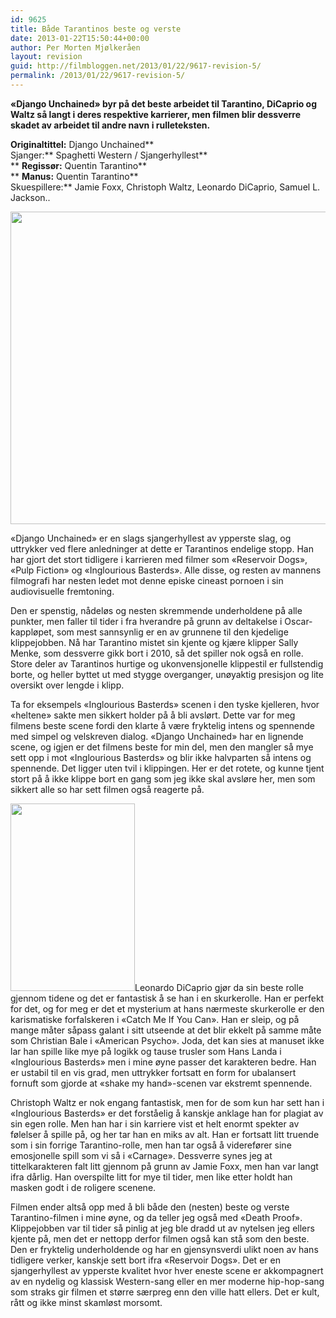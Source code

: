 ```yaml
---
id: 9625
title: Både Tarantinos beste og verste
date: 2013-01-22T15:50:44+00:00
author: Per Morten Mjølkeråen
layout: revision
guid: http://filmbloggen.net/2013/01/22/9617-revision-5/
permalink: /2013/01/22/9617-revision-5/
---
```

**«Django Unchained» byr på det beste arbeidet til Tarantino, DiCaprio og Waltz så langt i deres respektive karrierer, men filmen blir dessverre skadet av arbeidet til andre navn i rulleteksten.**

**Originaltittel:** Django Unchained**  
Sjanger:** Spaghetti Western / Sjangerhyllest**  
** **Regissør:** Quentin Tarantino**  
** **Manus:** Quentin Tarantino**  
Skuespillere:** Jamie Foxx, Christoph Waltz, Leonardo DiCaprio, Samuel L. Jackson..

<a href="http://filmbloggen.net/?attachment_id=9619" rel="attachment wp-att-9619"><img class="alignnone size-full wp-image-9619" src="http://filmbloggen.net/wp-content/uploads//2013/01/13.jpg" alt="" width="750" height="500" /></a>

«Django Unchained» er en slags sjangerhyllest av ypperste slag, og uttrykker ved flere anledninger at dette er Tarantinos endelige stopp. Han har gjort det stort tidligere i karrieren med filmer som «Reservoir Dogs», «Pulp Fiction» og «Inglourious Basterds». Alle disse, og resten av mannens filmografi har nesten ledet mot denne episke cineast pornoen i sin audiovisuelle fremtoning.

Den er spenstig, nådeløs og nesten skremmende underholdene på alle punkter, men faller til tider i fra hverandre på grunn av deltakelse i Oscar-kappløpet, som mest sannsynlig er en av grunnene til den kjedelige klippejobben. Nå har Tarantino mistet sin kjente og kjære klipper Sally Menke, som dessverre gikk bort i 2010, så det spiller nok også en rolle. Store deler av Tarantinos hurtige og ukonvensjonelle klippestil er fullstendig borte, og heller byttet ut med stygge overganger, unøyaktig presisjon og lite oversikt over lengde i klipp.

Ta for eksempels «Inglourious Basterds» scenen i den tyske kjelleren, hvor «heltene» sakte men sikkert holder på å bli avslørt. Dette var for meg filmens beste scene fordi den klarte å være fryktelig intens og spennende med simpel og velskreven dialog. «Django Unchained» har en lignende scene, og igjen er det filmens beste for min del, men den mangler så mye sett opp i mot «Inglourious Basterds» og blir ikke halvparten så intens og spennende. Det ligger uten tvil i klippingen. Her er det rotete, og kunne tjent stort på å ikke klippe bort en gang som jeg ikke skal avsløre her, men som sikkert alle so har sett filmen også reagerte på.

<a href="http://filmbloggen.net/?attachment_id=9620" rel="attachment wp-att-9620"><img class="alignleft size-medium wp-image-9620" src="http://filmbloggen.net/wp-content/uploads//2013/01/django-unchained-29-199x300.jpg" alt="" width="199" height="300" /></a>Leonardo DiCaprio gjør da sin beste rolle gjennom tidene og det er fantastisk å se han i en skurkerolle. Han er perfekt for det, og for meg er det et mysterium at hans nærmeste skurkerolle er den karismatiske forfalskeren i «Catch Me If You Can». Han er sleip, og på mange måter såpass galant i sitt utseende at det blir ekkelt på samme måte som Christian Bale i «American Psycho». Joda, det kan sies at manuset ikke lar han spille like mye på logikk og tause trusler som Hans Landa i «Inglourious Basterds» men i mine øyne passer det karakteren bedre. Han er ustabil til en vis grad, men uttrykker fortsatt en form for ubalansert fornuft som gjorde at «shake my hand»-scenen var ekstremt spennende.

Christoph Waltz er nok engang fantastisk, men for de som kun har sett han i «Inglourious Basterds» er det forståelig å kanskje anklage han for plagiat av sin egen rolle. Men han har i sin karriere vist et helt enormt spekter av følelser å spille på, og her tar han en miks av alt. Han er fortsatt litt truende som i sin forrige Tarantino-rolle, men han tar også å viderefører sine emosjonelle spill som vi så i «Carnage». Dessverre synes jeg at tittelkarakteren falt litt gjennom på grunn av Jamie Foxx, men han var langt ifra dårlig. Han overspilte litt for mye til tider, men like etter holdt han masken godt i de roligere scenene.

Filmen ender altså opp med å bli både den (nesten) beste og verste Tarantino-filmen i mine øyne, og da teller jeg også med «Death Proof». Klippejobben var til tider så pinlig at jeg ble dradd ut av nytelsen jeg ellers kjente på, men det er nettopp derfor filmen også kan stå som den beste. Den er fryktelig underholdende og har en gjensynsverdi ulikt noen av hans tidligere verker, kanskje sett bort ifra «Reservoir Dogs». Det er en sjangerhyllest av ypperste kvalitet hvor hver eneste scene er akkompagnert av en nydelig og klassisk Western-sang eller en mer moderne hip-hop-sang som straks gir filmen et større særpreg enn den ville hatt ellers. Det er kult, rått og ikke minst skamløst morsomt.

<div class="video-shortcode">
</div>